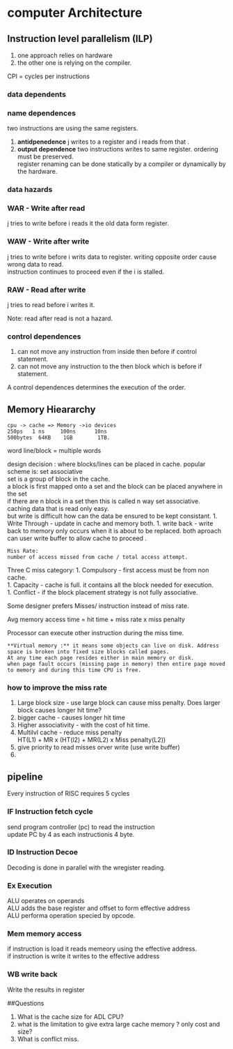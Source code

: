 # computer Architecture  

## Instruction level parallelism (ILP)  
1. one approach relies on hardware  
2. the other one is relying on the compiler.  

CPI = cycles per instructions  

### data dependents  

### name dependences  

two instructions are using the same registers.  
1. **antidpenedence**  j writes to a register and i reads from that . 
1. **output dependence** two instructions writes to same register. ordering must be preserved.  
register renaming can be done statically by a compiler or dynamically by the hardware.  



### data hazards  

### WAR - Write after read  
j tries to write before i reads it the old data form register.  

### WAW - Write after write  
j tries to write before i writs data to register. writing opposite order cause wrong data to read.  
instruction continues to proceed even if the i is stalled. 

### RAW - Read after write  
j tries to read before i writes it. 

Note: read after read is not a hazard.  

### control dependences  
1. can not move any instruction from inside then before if control statement. 
2. can not move any instruction to the then block which is before if statement. 

A control dependences determines the execution of the order. 
## Memory Hieararchy

	cpu -> cache => Memory ->io devices
	250ps   1 ns     100ns      10ns
	500bytes  64KB    1GB        1TB. 
	
word
line/block = multiple words  

design decision : where blocks/lines can be placed in cache. 
	popular scheme is: set associative   
	set is a group of block in the cache.  
	a block is first mapped onto a set and the block can be placed anywhere in the set  
	if there are n block in a set then this is called n way set associative.  
	caching data that is read only easy.  
	but write is difficult 
		how can the data be ensured to be kept consistant. 
		1. Write Through - update in cache and memory both. 
		1. write back - write back to memory only occurs when it is about to be replaced. 
		both aproach can user write buffer to allow cache to proceed .  

	Miss Rate: 
	number of access missed from cache / total access attempt. 

Three C miss category: 
	1. Compulsory - first access must be from non cache.  
	1. Capacity - cache is full. it contains all the block needed for execution.  
	1. Conflict - if the block placement strategy is not fully associative.  

Some designer prefers Misses/ instruction  instead of miss rate.  

Avg memory access time = hit time + miss rate x miss penalty  

Processor can execute other instruction during the miss time.  

	**Virtual memory :** it means some objects can live on disk. Address space is broken into fixed size blocks called pages.  
	At any time each page resides either in main memory or disk.  
	when page fault occurs (missing page in memory) then entire page moved to memory and during this time CPU is free.  
	
### how to improve the miss rate  

1. Large block size - use large block can cause miss penalty. Does larger block causes longer hit time?  
1. bigger cache - causes longer hit time  
1. Higher associativity - with the cost of hit time.  
1. Multilvl cache - reduce miss penalty  
	HT(L1) + MR x (HT(l2) + MR(L2) x Miss penalty(L2))  
1. give priority to read misses orver write (use write buffer)  
1.


## pipeline  

Every instruction of RISC requires 5 cycles  

### IF Instruction fetch cycle  

send program controller (pc) to read the instruction  
update PC by 4 as each instructionis 4 byte.  

### ID Instruction Decoe   

Decoding is done in parallel with the wregister reading.  

### Ex Execution  

ALU operates on operands  
ALU adds the base register and offset to form effective address  
ALU performa operation specied by opcode.  

### Mem memory access  

if instruction is load it reads memeory using the effective address.  
if instruction is write it writes to the effective address  

### WB write back  

Write the results in register

##Questions  

1. What is the cache size for ADL CPU?  
1. what is the limitation to give extra large cache memory ? only cost and size?  
1. What is conflict miss.  